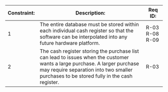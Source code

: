 | Constraint: | Description: | Req ID: |
| ----------- | ------------ | ------- |
| 1 | The entire database must be stored within each individual cash register so that the software can be interpolated into any  future hardware platform. | R-03 R-08 R-09 |
| 2 | The cash register storing the purchase list can lead to issues when the customer wants a large purchase. A larger purchase may require separation into two smaller purchases to be stored fully in the cash register. | R-03 |
